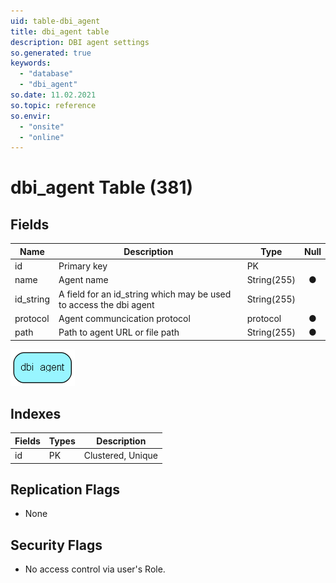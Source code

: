 ```yaml
---
uid: table-dbi_agent
title: dbi_agent table
description: DBI agent settings
so.generated: true
keywords:
  - "database"
  - "dbi_agent"
so.date: 11.02.2021
so.topic: reference
so.envir:
  - "onsite"
  - "online"
---
```


# dbi\_agent Table (381)

## Fields

| Name | Description | Type | Null |
|------|-------------|------|:----:|
|id|Primary key|PK| |
|name|Agent name|String(255)|&#x25CF;|
|id\_string|A field for an id_string which may be used to access the dbi agent|String(255)| |
|protocol|Agent communcication protocol |protocol|&#x25CF;|
|path|Path to agent URL or file path|String(255)|&#x25CF;|


![dbi_agent table relationship diagram](./media/dbi_agent.png)

## Indexes

| Fields | Types | Description |
|--------|-------|-------------|
|id |PK |Clustered, Unique |

## Replication Flags

* None

## Security Flags

* No access control via user's Role.

